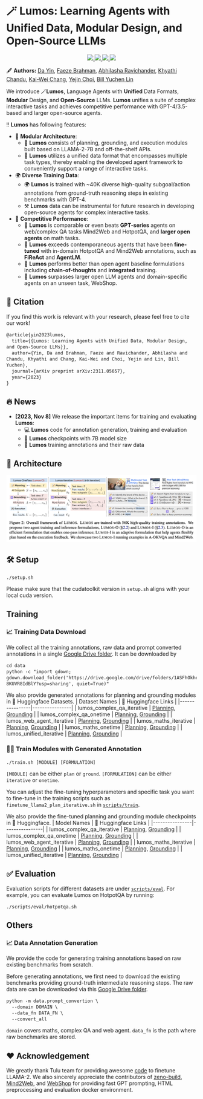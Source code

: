 # 🪄 Lumos: Learning Agents with Unified Data, Modular Design, and Open-Source LLMs
<p align="center">
  <a href="https://allenai.github.io/lumos/">
    <img src="https://img.shields.io/badge/🌐-Website-red">
  </a>
  <a href="https://arxiv.org/abs/2311.05657">
    <img src="https://img.shields.io/badge/📝-Paper-blue">
  </a>
  <a href="https://huggingface.co/datasets?sort=trending&search=ai2lumos">
    <img src="https://img.shields.io/badge/🤗-Data-orange">
  </a>
  <a href="https://huggingface.co/models?sort=trending&search=ai2lumos">
    <img src="https://img.shields.io/badge/🤗-Model-green">
  </a> 
</p>

🖋 **Authors:** [Da Yin](https://wadeyin9712.github.io/), [Faeze Brahman](https://fabrahman.github.io/), [Abhilasha Ravichander](https://www.cs.cmu.edu/~aravicha/), [Khyathi Chandu](https://www.cs.cmu.edu/~kchandu/), [Kai-Wei Chang](http://web.cs.ucla.edu/~kwchang/), [Yejin Choi](https://homes.cs.washington.edu/~yejin/), [Bill Yuchen Lin](https://yuchenlin.xyz/)

We introduce 🪄**Lumos**, Language Agents with **Unified** Data Formats, **Modular** Design, and **Open-Source** LLMs. **Lumos** unifies a suite of complex interactive tasks and achieves competitive performance with GPT-4/3.5-based and larger open-source agents. 

‼️ **Lumos** has following features:
* 🧩 **Modular Architecture**:
  - 🧩 **Lumos** consists of planning, grounding, and execution modules built based on LLAMA-2-7B and off-the-shelf APIs.
  - 🤗 **Lumos** utilizes a unified data format that encompasses multiple task types, thereby enabling the developed agent framework to conveniently support a range of interactive tasks.
* 🌍 **Diverse Training Data**:
  - 🌍 **Lumos** is trained with ~40K diverse high-quality subgoal/action annotations from ground-truth reasoning steps in existing benchmarks with GPT-4.
  - ⚒️ **Lumos** data can be instrumental for future research in developing open-source agents for complex interactive tasks.
* 🚀 **Competitive Performance**:
  - 🚀 **Lumos** is comparable or even beats **GPT-series** agents on web/complex QA tasks Mind2Web and HotpotQA, and **larger open agents** on math tasks.
  - 🚀 **Lumos** exceeds contemporaneous agents that have been **fine-tuned** with in-domain HotpotQA and Mind2Web annotations, such as **FiReAct** and **AgentLM**.
  - 🚀 **Lumos** performs better than open agent baseline formulations including **chain-of-thoughts** and **integrated** training.
  - 🚀 **Lumos** surpasses larger open LLM agents and domain-specific agents on an unseen task, WebShop.
 
## 🤩 Citation

If you find this work is relevant with your research, please feel free to cite our work!
```
@article{yin2023lumos,
  title={{Lumos: Learning Agents with Unified Data, Modular Design, and Open-Source LLMs}},
  author={Yin, Da and Brahman, Faeze and Ravichander, Abhilasha and Chandu, Khyathi and Chang, Kai-Wei and Choi, Yejin and Lin, Bill Yuchen},
  journal={arXiv preprint arXiv:2311.05657},
  year={2023}
}
```

## 🔥 News
- **[2023, Nov 8]** We release the important items for training and evaluating **Lumos**:
  - 💻 **Lumos** code for annotation generation, training and evaluation
  - 🤗 **Lumos** checkpoints with 7B model size
  - 🤗 **Lumos** training annotations and their raw data
 
## 🧩 Architecture
<p align="center">
<img src=assets/lumos.png width=800/>
</p>

## 🛠️ Setup
```
./setup.sh
```
Please make sure that the cudatoolkit version in `setup.sh` aligns with your local cuda version.

## Training
### 📈 Training Data Download
We collect all the training annotations, raw data and prompt converted annotations in a single [Google Drive folder](https://drive.google.com/drive/folders/1ASFhOkhezgewVxR01dQg-8KUVR8IdBlY?usp=sharing). It can be downloaded by
```
cd data
python -c "import gdown; gdown.download_folder('https://drive.google.com/drive/folders/1ASFhOkhezgewVxR01dQg-8KUVR8IdBlY?usp=sharing', quiet=True)" 
```

We also provide generated annotations for planning and grounding modules in 🤗 Huggingface Datasets. 
| Dataset Names | 🤗 Huggingface Links  |
|----------------|----------------|
| lumos_complex_qa_iterative    |  [Planning](https://huggingface.co/datasets/ai2lumos/lumos_complex_qa_plan_iterative), [Grounding](https://huggingface.co/datasets/ai2lumos/lumos_complex_qa_ground_iterative)        |
| lumos_complex_qa_onetime         |  [Planning](https://huggingface.co/datasets/ai2lumos/lumos_complex_qa_plan_onetime), [Grounding](https://huggingface.co/datasets/ai2lumos/lumos_complex_qa_ground_onetime)         |
| lumos_web_agent_iterative  |  [Planning](https://huggingface.co/datasets/ai2lumos/lumos_web_agent_plan_iterative), [Grounding](https://huggingface.co/datasets/ai2lumos/lumos_web_agent_ground_iterative)     |
| lumos_maths_iterative         |  [Planning](https://huggingface.co/datasets/ai2lumos/lumos_maths_plan_iterative), [Grounding](https://huggingface.co/datasets/ai2lumos/lumos_maths_ground_iterative)       |
| lumos_maths_onetime         |  [Planning](https://huggingface.co/datasets/ai2lumos/lumos_maths_plan_onetime), [Grounding](https://huggingface.co/datasets/ai2lumos/lumos_maths_ground_onetime)    |
| lumos_unified_iterative     | [Planning](https://huggingface.co/datasets/ai2lumos/lumos_unified_plan_iterative), [Grounding](https://huggingface.co/datasets/ai2lumos/lumos_unified_ground_iterative)    |

### 🧑‍🎓️ Train Modules with Generated Annotation
```
./train.sh [MODULE] [FORMULATION]
```
`[MODULE]` can be either `plan` or `ground`. `[FORMULATION]` can be either `iterative` or `onetime`.

You can adjust the fine-tuning hyperparameters and specific task you want to fine-tune in the training scripts such as `finetune_llama2_plan_iterative.sh` in [`scripts/train`](./scripts/train).

We also provide the fine-tuned planning and grounding module checkpoints in 🤗 Huggingface.
| Model Names | 🤗 Huggingface Links  |
|----------------|----------------|
| lumos_complex_qa_iterative    |  [Planning](https://huggingface.co/ai2lumos/lumos_complex_qa_plan_iterative), [Grounding](https://huggingface.co/ai2lumos/lumos_complex_qa_ground_iterative)        |
| lumos_complex_qa_onetime         |  [Planning](https://huggingface.co/ai2lumos/lumos_complex_qa_plan_onetime), [Grounding](https://huggingface.co/ai2lumos/lumos_complex_qa_ground_onetime)         |
| lumos_web_agent_iterative  |  [Planning](https://huggingface.co/ai2lumos/lumos_web_agent_plan_iterative), [Grounding](https://huggingface.co/ai2lumos/lumos_web_agent_ground_iterative)     |
| lumos_maths_iterative         |  [Planning](https://huggingface.co/ai2lumos/lumos_maths_plan_iterative), [Grounding](https://huggingface.co/ai2lumos/lumos_maths_ground_iterative)       |
| lumos_maths_onetime         |  [Planning](https://huggingface.co/ai2lumos/lumos_maths_plan_onetime), [Grounding](https://huggingface.co/ai2lumos/lumos_maths_ground_onetime)    |
| lumos_unified_iterative     |  [Planning](https://huggingface.co/ai2lumos/lumos_unified_plan_iterative), [Grounding](https://huggingface.co/ai2lumos/lumos_unified_ground_iterative)    |

## ✅ Evaluation
Evaluation scripts for different datasets are under [`scripts/eval`](./scripts/eval). For example, you can evaluate Lumos on HotpotQA by running:
```
./scripts/eval/hotpotqa.sh
```

## Others
### 📈 Data Annotation Generation
We provide the code for generating training annotations based on raw existing benchmarks from scratch. 

Before generating annotations, we first need to download the existing benchmarks providing ground-truth intermediate reasoning steps. 
The raw data are can be downloaded via this [Google Drive folder](https://drive.google.com/drive/folders/1ASFhOkhezgewVxR01dQg-8KUVR8IdBlY?usp=sharing).
```
python -m data.prompt_convertion \
  --domain DOMAIN \
  --data_fn DATA_FN \
  --convert_all
```
`domain` covers maths, complex QA and web agent. `data_fn` is the path where raw benchmarks are stored.

## ❤️ Acknowledgement
We greatly thank Tulu team for providing awesome [code](https://github.com/allenai/open-instruct) to finetune LLAMA-2. We also sincerely appreciate the contributors of [zeno-build](https://github.com/zeno-ml/zeno-build), [Mind2Web](https://github.com/OSU-NLP-Group/Mind2Web), and [WebShop](https://github.com/princeton-nlp/WebShop) for providing fast GPT prompting, HTML preprocessing and evaluation docker environment.
